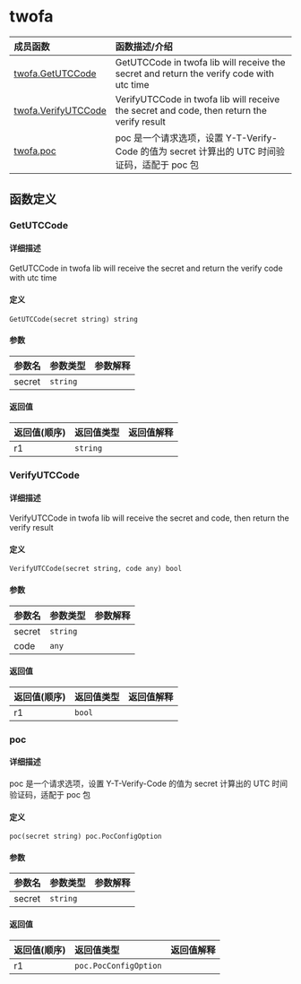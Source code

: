 # twofa

|成员函数|函数描述/介绍|
|:------|:--------|
| [twofa.GetUTCCode](#getutccode) |GetUTCCode in twofa lib will receive the secret and return the verify code with utc time |
| [twofa.VerifyUTCCode](#verifyutccode) |VerifyUTCCode in twofa lib will receive the secret and code, then return the verify result |
| [twofa.poc](#poc) |poc 是一个请求选项，设置 Y-T-Verify-Code 的值为 secret 计算出的 UTC 时间验证码，适配于 poc 包 |


## 函数定义
### GetUTCCode

#### 详细描述
GetUTCCode in twofa lib will receive the secret and return the verify code with utc time


#### 定义

`GetUTCCode(secret string) string`

#### 参数
|参数名|参数类型|参数解释|
|:-----------|:---------- |:-----------|
| secret | `string` |   |

#### 返回值
|返回值(顺序)|返回值类型|返回值解释|
|:-----------|:---------- |:-----------|
| r1 | `string` |   |


### VerifyUTCCode

#### 详细描述
VerifyUTCCode in twofa lib will receive the secret and code, then return the verify result


#### 定义

`VerifyUTCCode(secret string, code any) bool`

#### 参数
|参数名|参数类型|参数解释|
|:-----------|:---------- |:-----------|
| secret | `string` |   |
| code | `any` |   |

#### 返回值
|返回值(顺序)|返回值类型|返回值解释|
|:-----------|:---------- |:-----------|
| r1 | `bool` |   |


### poc

#### 详细描述
poc 是一个请求选项，设置 Y-T-Verify-Code 的值为 secret 计算出的 UTC 时间验证码，适配于 poc 包


#### 定义

`poc(secret string) poc.PocConfigOption`

#### 参数
|参数名|参数类型|参数解释|
|:-----------|:---------- |:-----------|
| secret | `string` |   |

#### 返回值
|返回值(顺序)|返回值类型|返回值解释|
|:-----------|:---------- |:-----------|
| r1 | `poc.PocConfigOption` |   |


